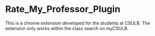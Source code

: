 # Rate_My_Professor_Plugin

This is a chrome extension developed for the students at CSULB. The extension only works within the class search on myCSULB.